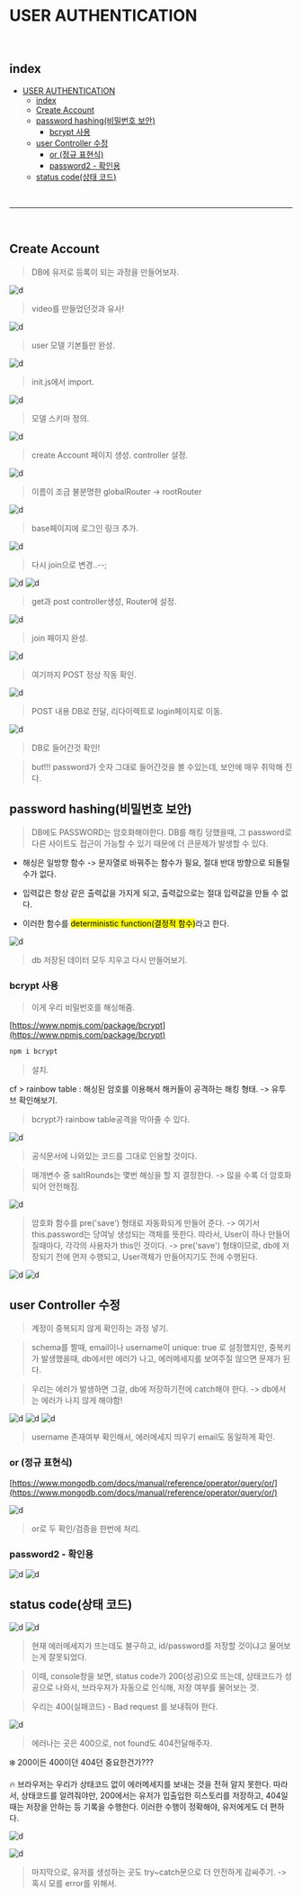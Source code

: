 # USER AUTHENTICATION

<br>

## index

<!-- TOC -->

- [USER AUTHENTICATION](#user-authentication)
  - [index](#index)
  - [Create Account](#create-account)
  - [password hashing(비밀번호 보안)](#password-hashing비밀번호-보안)
    - [bcrypt 사용](#bcrypt-사용)
  - [user Controller 수정](#user-controller-수정)
    - [or (정규 표현식)](#or-정규-표현식)
    - [password2 - 확인용](#password2---확인용)
  - [status code(상태 코드)](#status-code상태-코드)

<!-- /TOC -->

<br>



---



<br>



## Create Account

> DB에 유저로 등록이 되는 과정을 만들어보자.

![d](/Image/Express/u1.PNG)
> video를 만들었던것과 유사!

![d](/Image/Express/u2.PNG)
> user 모델 기본틀만 완성.

![d](/Image/Express/u3.PNG)
> init.js에서 import.

![d](/Image/Express/u4.PNG)
> 모델 스키마 정의.

![d](/Image/Express/u5.PNG)
> create Account 페이지 생성. controller 설정.

![d](/Image/Express/u6.PNG)
> 이름이 조금 불분명한 globalRouter -> rootRouter

![d](/Image/Express/u7.PNG)
> base페이지에 로그인 링크 추가.

![d](/Image/Express/u8.PNG)
> 다시 join으로 변경..--;

![d](/Image/Express/u10.PNG)
![d](/Image/Express/u9.PNG)
> get과 post controller생성, Router에 설정.

![d](/Image/Express/u11.PNG)
> join 페이지 완성.

![d](/Image/Express/u12.PNG)
> 여기까지 POST 정상 작동 확인.


![d](/Image/Express/u13.PNG)
> POST 내용 DB로 전달, 리다이렉트로 login페이지로 이동.

![d](/Image/Express/u14.PNG)
> DB로 들어간것 확인!

> but!!! password가 숫자 그대로 들어간것을 볼 수있는데, 보안에 매우 취악해 진다.



## password hashing(비밀번호 보안)

> DB에도 PASSWORD는 암호화해야한다. DB를 해킹 당했을때, 그 password로 다른 사이트도 접근이 가능할 수 있기 때문에 더 큰문제가 발생할 수 있다.

* 해싱은 일방향 함수 -> 문자열로 바꿔주는 함수가 필요, 절대 반대 방향으로 되돌릴 수가 없다.

* 입력값은 항상 같은 출력값을 가지게 되고, 출력값으로는 절대 입력값을 만들 수 없다.

* 이러한 함수를 <mark>deterministic function(결정적 함수)</mark>라고 한다.


![d](/Image/Express/u15.PNG)
> db 저장된 데이터 모두 지우고 다시 만들어보기.


### bcrypt 사용

> 이게 우리 비밀번호를 해싱해줌.

[https://www.npmjs.com/package/bcrypt](https://www.npmjs.com/package/bcrypt)

```bash
npm i bcrypt
```
> 설치.

cf > rainbow table : 해싱된 암호를 이용해서 해커들이 공격하는 해킹 형태.
-> 유투브 확인해보기.


> bcrypt가 rainbow table공격을 막아줄 수 있다.

![d](/Image/Express/u16.PNG)

> 공식문서에 나와있는 코드를 그대로 인용할 것이다.

> 매개변수 중 saltRounds는 몇번 해싱을 할 지 결정한다. -> 많을 수록 더 암호화되어 안전해짐.

![d](/Image/Express/u17.PNG)

>  암호화 함수를 pre('save') 형태로 자동화되게 만들어 준다.
> -> 여기서 this.password는 당여닣 생성되는 객체를 뜻한다. 따라서, User이 하나 만들어 질때마다, 각각의 사용자가 this인 것이다.
> -> pre('save') 형태이므로, db에 저장되기 전에 먼저 수행되고, User객체가 만들어지기도 전에 수행된다.

![d](/Image/Express/u18.PNG)
![d](/Image/Express/u19.PNG)



## user Controller 수정

> 계정이 중복되지 않게 확인하는 과정 넣기.

> schema를 짤때, email이나 username이 unique: true 로 설정했지만, 중복키가 발생했을때, db에서만 에러가 나고, 에러메세지를 보여주질 않으면 문제가 된다.

> 우리는 에러가 발생하면 그걸, db에 저장하기전에 catch해야 한다.
> -> db에서는 에러가 나지 않게 해야함!


![d](/Image/Express/u20.PNG)
![d](/Image/Express/u21.PNG)
![d](/Image/Express/u22.PNG)

> username 존재여부 확인해서, 에러메세지 띄우기
> email도 동일하게 확인.

### or (정규 표현식)

[https://www.mongodb.com/docs/manual/reference/operator/query/or/](https://www.mongodb.com/docs/manual/reference/operator/query/or/)

![d](/Image/Express/u23.PNG)

> or로 두 확인/검증을 한번에 처리.


### password2 - 확인용

![d](/Image/Express/u24.PNG)
![d](/Image/Express/u25.PNG)


## status code(상태 코드)

![d](/Image/Express/u26.PNG)
![d](/Image/Express/u27.PNG)
> 현재 에러메세지가 뜨는데도 불구하고, id/password를 저장할 것이냐고 물어보는게 잘못되었다.

> 이때, console창을 보면, status code가 200(성공)으로 뜨는데, 상태코드가 성공으로 나와서, 브라우져가 자동으로 인식해, 저장 여부를 물어보는 것.

> 우리는 400(실패코드) - Bad request 를 보내줘야 한다.

![d](/Image/Express/u28.PNG)

> 에러나는 곳은 400으로, not found도 404전달해주자.

❄️ 200이든 400이던 404던 중요한건가???

🔥 브라우저는 우리가 상태코드 없이 에러메세지를 보내는 것을 전혀 알지 못한다.
따라서, 상태코드를 알려줘야만, 200에서는 유저가 입출입한 히스토리를 저장하고, 404일때는 저장을 안하는 등 기록을 수행한다.
이러한 수행이 정확해야, 유저에게도 더 편하다.

![d](/Image/Express/u29.PNG)



![d](/Image/Express/u30.PNG)

>마지막으로, 유저를 생성하는 곳도 try~catch문으로 더 안전하게 감싸주기.
-> 혹시 모를 error를 위해서.




